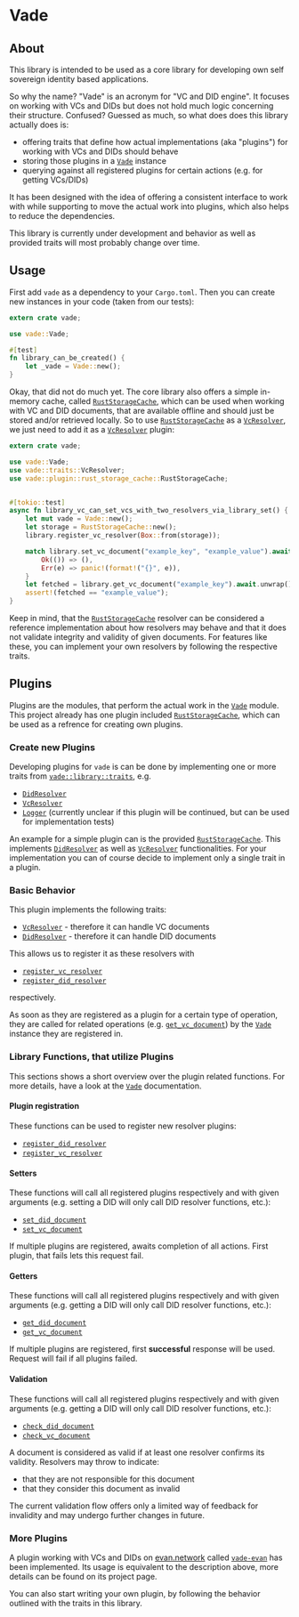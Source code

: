 # Vade

## About

This library is intended to be used as a core library for developing own self sovereign identity based applications.

So why the name? "Vade" is an acronym for "VC and DID engine". It focuses on working with VCs and DIDs but does not hold much logic concerning their structure. Confused? Guessed as much, so what does does this library actually does is:

- offering traits that define how actual implementations (aka "plugins") for working with VCs and DIDs should behave
- storing those plugins in a [`Vade`] instance
- querying against all registered plugins for certain actions (e.g. for getting VCs/DIDs)

It has been designed with the idea of offering a consistent interface to work with while supporting to move the actual work into plugins, which also helps to reduce the dependencies.

This library is currently under development and behavior as well as provided traits will most probably change over time.

## Usage

First add `vade` as a dependency to your `Cargo.toml`. Then you can create new instances in your code (taken from our tests):

```rust
extern crate vade;

use vade::Vade;

#[test]
fn library_can_be_created() {
    let _vade = Vade::new();
}
```

Okay, that did not do much yet. The core library also offers a simple in-memory cache, called [`RustStorageCache`], which can be used when working with VC and DID documents, that are available offline and should just be stored and/or retrieved locally. So to use [`RustStorageCache`] as a [`VcResolver`], we just need to add it as a [`VcResolver`] plugin:

```rust
extern crate vade;

use vade::Vade;
use vade::traits::VcResolver;
use vade::plugin::rust_storage_cache::RustStorageCache;


#[tokio::test]
async fn library_vc_can_set_vcs_with_two_resolvers_via_library_set() {
    let mut vade = Vade::new();
    let storage = RustStorageCache::new();
    library.register_vc_resolver(Box::from(storage));

    match library.set_vc_document("example_key", "example_value").await {
        Ok(()) => (),
        Err(e) => panic!(format!("{}", e)),
    }
    let fetched = library.get_vc_document("example_key").await.unwrap();
    assert!(fetched == "example_value");
}
```

Keep in mind, that the [`RustStorageCache`] resolver can be considered a reference implementation about how resolvers may behave and that it does not validate integrity and validity of given documents. For features like these, you can implement your own resolvers by following the respective traits.

## Plugins

Plugins are the modules, that perform the actual work in the [`Vade`] module. This project already has one plugin included [`RustStorageCache`], which can be used as a refrence for creating own plugins.

### Create new Plugins

Developing plugins for `vade` is can be done by implementing one or more traits from [`vade::library::traits`], e.g.

- [`DidResolver`]
- [`VcResolver`]
- [`Logger`] (currently unclear if this plugin will be continued, but can be used for implementation tests)

An example for a simple plugin can is the provided [`RustStorageCache`]. This implements [`DidResolver`] as well as [`VcResolver`] functionalities. For your implementation you can of course decide to implement only a single trait in a plugin.

### Basic Behavior

This plugin implements the following traits:

- [`VcResolver`] - therefore it can handle VC documents
- [`DidResolver`] - therefore it can handle DID documents

This allows us to register it as these resolvers with

- [`register_vc_resolver`]
- [`register_did_resolver`]

respectively.

As soon as they are registered as a plugin for a certain type of operation, they are called for related operations (e.g. [`get_vc_document`]) by the [`Vade`] instance they are registered in.

### Library Functions, that utilize Plugins

This sections shows a short overview over the plugin related functions. For more details, have a look at the [`Vade`] documentation.

#### Plugin registration

These functions can be used to register new resolver plugins:

- [`register_did_resolver`]
- [`register_vc_resolver`]

#### Setters

These functions will call all registered plugins respectively and with given arguments (e.g. setting a DID will only call DID resolver functions, etc.):

- [`set_did_document`]
- [`set_vc_document`]

If multiple plugins are registered, awaits completion of all actions. First plugin, that fails lets this request fail.

#### Getters

These functions will call all registered plugins respectively and with given arguments (e.g. getting a DID will only call DID resolver functions, etc.):

- [`get_did_document`]
- [`get_vc_document`]

If multiple plugins are registered, first **successful** response will be used. Request will fail if all plugins failed.

#### Validation

These functions will call all registered plugins respectively and with given arguments (e.g. getting a DID will only call DID resolver functions, etc.):

- [`check_did_document`]
- [`check_vc_document`]

A document is considered as valid if at least one resolver confirms its validity. Resolvers may throw to indicate:

- that they are not responsible for this document
- that they consider this document as invalid

The current validation flow offers only a limited way of feedback for invalidity and may undergo further changes in future.

### More Plugins

A plugin working with VCs and DIDs on [evan.network](https://evan.network/) called [`vade-evan`] has been implemented. Its usage is equivalent to the description above, more details can be found on its project page.

You can also start writing your own plugin, by following the behavior outlined with the traits in this library.

[`check_did_document`]: https://docs.rs/vade/*/vade/traits/trait.DidResolver.html#tymethod.check_did_document
[`check_vc_document`]: https://docs.rs/vade/*/vade/traits/trait.VcResolver.html#tymethod.check_vc_document
[`DidResolver`]: https://docs.rs/vade/*/vade/traits/trait.DidResolver.html
[`get_did_document`]: https://docs.rs/vade/*/vade/traits/trait.DidResolver.html#tymethod.get_did_document
[`get_vc_document`]: https://docs.rs/vade/*/vade/traits/trait.VcResolver.html#tymethod.get_vc_document
[`Logger`]: https://docs.rs/vade/*/vade/traits/trait.Logger.html
[`register_did_resolver`]: https://docs.rs/vade/*/vade/struct.Vade.html#method.register_did_resolver
[`register_vc_resolver`]: https://docs.rs/vade/*/vade/struct.Vade.html#method.register_did_resolver
[`RustStorageCache`]: https://docs.rs/vade/*/vade/plugin/rust_storage_cache/struct.RustStorageCache.html
[`set_did_document`]: https://docs.rs/vade/*/vade/traits/trait.DidResolver.html#tymethod.set_did_document
[`set_vc_document`]: https://docs.rs/vade/*/vade/traits/trait.VcResolver.html#tymethod.set_vc_document
[`vade-evan`]: https://docs.rs/vade_evan
[`vade::library::traits`]: https://docs.rs/vade/*/vade/traits/index.html
[`Vade`]: https://docs.rs/vade/*/vade/struct.Vade.html
[`VcResolver`]: https://docs.rs/vade/*/vade/traits/trait.VcResolver.html